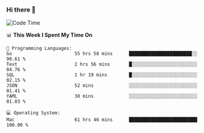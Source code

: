 ### Hi there 👋

<!--
**CrazyCollin/crazycollin** is a ✨ _special_ ✨ repository because its `README.md` (this file) appears on your GitHub profile.

Here are some ideas to get you started:

- 🔭 I’m currently working on ...
- 🌱 I’m currently learning ...
- 👯 I’m looking to collaborate on ...
- 🤔 I’m looking for help with ...
- 💬 Ask me about ...
- 📫 How to reach me: ...
- 😄 Pronouns: ...
- ⚡ Fun fact: ...
-->

<!--START_SECTION:waka-->
![Code Time](http://img.shields.io/badge/Code%20Time-3%2C215%20hrs%2020%20mins-blue)

📊 **This Week I Spent My Time On** 

```text
💬 Programming Languages: 
Go                       55 hrs 58 mins      ███████████████████████░░   90.61 % 
Text                     2 hrs 56 mins       █░░░░░░░░░░░░░░░░░░░░░░░░   04.76 % 
SQL                      1 hr 19 mins        █░░░░░░░░░░░░░░░░░░░░░░░░   02.15 % 
JSON                     52 mins             ░░░░░░░░░░░░░░░░░░░░░░░░░   01.41 % 
YAML                     38 mins             ░░░░░░░░░░░░░░░░░░░░░░░░░   01.03 % 

💻 Operating System: 
Mac                      61 hrs 46 mins      █████████████████████████   100.00 % 
```


<!--END_SECTION:waka-->
